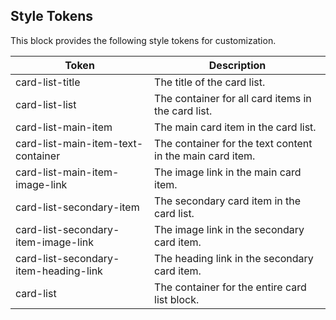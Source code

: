 ## Style Tokens

This block provides the following style tokens for customization.

| **Token**                             | **Description**                                           |
| ------------------------------------- | --------------------------------------------------------- |
| card-list-title                       | The title of the card list.                               |
| card-list-list                        | The container for all card items in the card list.        |
| card-list-main-item                   | The main card item in the card list.                      |
| card-list-main-item-text-container    | The container for the text content in the main card item. |
| card-list-main-item-image-link        | The image link in the main card item.                     |
| card-list-secondary-item              | The secondary card item in the card list.                 |
| card-list-secondary-item-image-link   | The image link in the secondary card item.                |
| card-list-secondary-item-heading-link | The heading link in the secondary card item.              |
| card-list                             | The container for the entire card list block.             |
